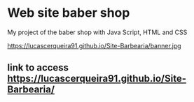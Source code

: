 # Web site baber shop
 
 My project of the baber shop with Java Script, HTML and CSS
 
 https://lucascerqueira91.github.io/Site-Barbearia/banner.jpg
 
 ##  link to access https://lucascerqueira91.github.io/Site-Barbearia/

